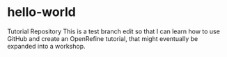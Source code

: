 # hello-world
Tutorial Repository
This is a test branch edit so that I can learn how to use GitHub and create an OpenRefine tutorial, that might eventually be expanded into a workshop.
